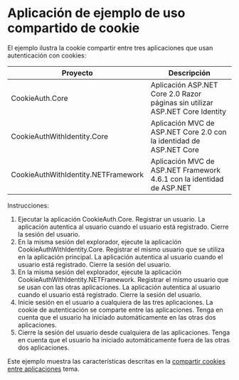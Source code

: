 # <a name="cookie-sharing-sample-app"></a>Aplicación de ejemplo de uso compartido de cookie

El ejemplo ilustra la cookie compartir entre tres aplicaciones que usan autenticación con cookies:

| Proyecto                             | Descripción |
| ----------------------------------- | ----------- |
| CookieAuth.Core                     | Aplicación ASP.NET Core 2.0 Razor páginas sin utilizar ASP.NET Core Identity |
| CookieAuthWithIdentity.Core         | Aplicación MVC de ASP.NET Core 2.0 con la identidad de ASP.NET Core |
| CookieAuthWithIdentity.NETFramework | Aplicación MVC de ASP.NET Framework 4.6.1 con la identidad de ASP.NET |

Instrucciones:

1. Ejecutar la aplicación CookieAuth.Core. Registrar un usuario. La aplicación autentica al usuario cuando el usuario está registrado. Cierre la sesión del usuario.
1. En la misma sesión del explorador, ejecute la aplicación CookieAuthWithIdentity.Core. Registrar el mismo usuario que se utiliza en la aplicación principal. La aplicación autentica al usuario cuando el usuario está registrado. Cierre la sesión del usuario.
1. En la misma sesión del explorador, ejecute la aplicación CookieAuthWithIdentity.NETFramework. Registrar el mismo usuario que se usan con las otras aplicaciones. La aplicación autentica al usuario cuando el usuario está registrado. Cierre la sesión del usuario.
1. Inicie sesión en el usuario a cualquiera de las tres aplicaciones. La cookie de autenticación se comparte entre las aplicaciones. Tenga en cuenta que el usuario ha iniciado automáticamente en las otras dos aplicaciones.
1. Cierre la sesión del usuario desde cualquiera de las aplicaciones. Tenga en cuenta que el usuario ha iniciado automáticamente fuera de las otras dos aplicaciones.

Este ejemplo muestra las características descritas en la [compartir cookies entre aplicaciones](https://docs.microsoft.com/aspnet/core/security/cookie-sharing) tema.
